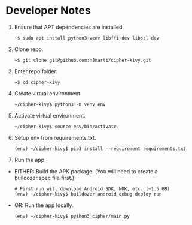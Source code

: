 # Developer Notes

1. Ensure that APT dependencies are installed.
    ```shell
    ~$ sudo apt install python3-venv libffi-dev libssl-dev
    ```
1. Clone repo.
    ```shell
    ~$ git clone git@github.com:n8marti/cipher-kivy.git
    ```
1. Enter repo folder.
    ```shell
    ~$ cd cipher-kivy
    ```
1. Create virtual environment.
    ```shell
    ~/cipher-kivy$ python3 -m venv env
    ```
1. Activate virtual environment.
    ```shell
    ~/cipher-kivy$ source env/bin/activate
    ```
1. Setup env from requirements.txt.
    ```shell
    (env) ~/cipher-kivy$ pip3 install --requirement requirements.txt
    ```
1. Run the app.
  - EITHER: Build the APK package. (You will need to create a buildozer.spec file first.)
    ```shell
    # First run will download Android SDK, NDK, etc. (~1.5 GB)
    (env) ~/cipher-kivy$ buildozer android debug deploy run
    ```
  - OR: Run the app locally.
    ```shell
    (env) ~/cipher-kivy$ python3 cipher/main.py
    ```
